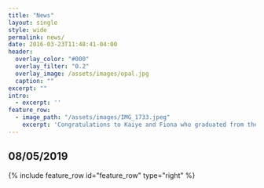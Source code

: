 ```yaml
---
title: "News"
layout: single
style: wide
permalink: news/
date: 2016-03-23T11:48:41-04:00
header:
  overlay_color: "#000"
  overlay_filter: "0.2"
  overlay_image: /assets/images/opal.jpg
  caption: ""
excerpt: ""
intro: 
  - excerpt: ''
feature_row:
  - image_path: "/assets/images/IMG_1733.jpeg"
    excerpt: 'Congratulations to Kaiye and Fiona who graduated from the MSc in Advanced Materials Science and Engineering at Imperial College and continue doing PhDs in the SoftNanoLab group.'
---
```

    

## 08/05/2019 
{% include feature_row id="feature_row" type="right" %}





